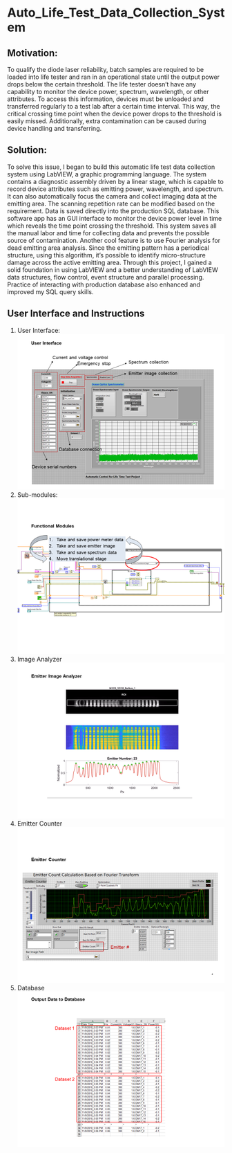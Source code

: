 # Auto_Life_Test_Data_Collection_System

## Motivation:

To qualify the diode laser reliability, batch samples are required to be loaded into life tester and ran in an operational state until the output power drops below the certain threshold. The life tester doesn’t have any capability to monitor the device power, spectrum, wavelength, or other attributes. To access this information, devices must be unloaded and transferred regularly to a test lab after a certain time interval. This way, the critical crossing time point when the device power drops to the threshold is easily missed. Additionally, extra contamination can be caused during device handling and transferring.

## Solution:
To solve this issue, I began to build this automatic life test data collection system using LabVIEW, a graphic programming language. The system contains a diagnostic assembly driven by a linear stage, which is capable to record device attributes such as emitting power, wavelength, and spectrum. It can also automatically focus the camera and collect imaging data at the emitting area. The scanning repetition rate can be modified based on the requirement. Data is saved directly into the production SQL database. This software app has an GUI interface to monitor the device power level in time which reveals the time point crossing the threshold. This system saves all the manual labor and time for collecting data and prevents the possible source of contamination. Another cool feature is to use Fourier analysis for dead emitting area analysis. Since the emitting pattern has a periodical structure, using this algorithm, it’s possible to identify micro-structure damage across the active emitting area.
Through this project, I gained a solid foundation in using LabVIEW and a better understanding of LabVIEW data structures, flow control, event structure and parallel processing. Practice of interacting with production database also enhanced and improved my SQL query skills. 

 

## User Interface and Instructions
1. User Interface:
![SQL snapshots](./img/UI.PNG "User interface")
2. Sub-modules:
![Functional modules](./img/FunctionalModules.PNG "Sub-modules")
3. Image Analyzer
![Image analyzer](./img/ImageAnalyzer.PNG "Image analyzer")
4. Emitter Counter
![Emitter counter](./img/EmitterCounter.PNG "Emitter counter")
5. Database
![Output data](./img/OutputData.PNG "Database connector")

 
